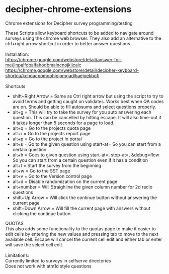 # decipher-chrome-extensions
Chrome extensions for Decipher survey programming/testing

These Scripts allow keyboard shortcuts to be added to navigate around surveys using the chrome web browser.  They also add an alternative to the ctrl+right arrow shortcut in order to better answer questions.
<br/>
<br/>
Installation:<br/>
https://chrome.google.com/webstore/detail/answer-for-me/jinpalfobalfahodbmaincnojkijcaic<br/>
https://chrome.google.com/webstore/detail/decipher-keyboard-shortcu/kchoacpomoohipjomgadlhaejoekbofi 
<br/>
<br/>
Shortcuts
<ul>
<li>shift+Right Arrow = Same as Ctrl right arrow but using the script to try to avoid terms and getting caught on validates. Works best when QA codes are on.  Should be able to fill autosums and select questions properly.  </li>
<li>alt+g = This will try to take the survey for you auto answering each question. This can be cancelled by hitting escape. It will also time-out if it takes longer than 5 seconds for a page to load.</li>
<li>alt+q = Go to the projects quota page</li>
<li>alt+r = Go to the projects report page</li>
<li>alt+p = Go to the project in portal</li>
<li>alt+s = Go to the given question using start-at= So you can start from a certain question</li>
<li>alt+h = Goes to given question using start-at=, stop-at=, &debug=flow So you can start from a certain question even if it has a condition</li>
<li>alt+t = Start the survey from the beginning</li>
<li>alt+w = Go to the SST page</li>
<li>alt+v = Go to the Version control page</li>
<li>alt+d = Disable randomization on the current page</li>
<li>alt+number = Will Straighline the given column number for 2d radio questions</li>
<li>shift+Up Arrow = Will click the continue button without answering the current page</li>
<li>shift+Down Arrow = Will fill the current page with answers without clicking the continue button</li>
</ul>

QUOTAS<br/>
This also adds some functionality to the quotas page to make it easier to edit cells by entering the new values and pressing tab to move to the next available cell.  Escape will cancel the current cell edit and either tab or enter will save the select cell edit.  
<br/>
Limitations:<br/>
Currently limited to surveys in selfserve directories<br/>
Does not work with atm1d style questions
